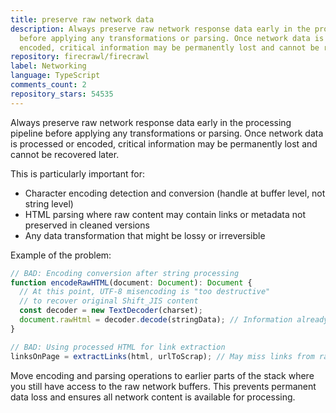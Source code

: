 ```yaml
---
title: preserve raw network data
description: Always preserve raw network response data early in the processing pipeline
  before applying any transformations or parsing. Once network data is processed or
  encoded, critical information may be permanently lost and cannot be recovered later.
repository: firecrawl/firecrawl
label: Networking
language: TypeScript
comments_count: 2
repository_stars: 54535
---
```


Always preserve raw network response data early in the processing pipeline before applying any transformations or parsing. Once network data is processed or encoded, critical information may be permanently lost and cannot be recovered later.

This is particularly important for:
- Character encoding detection and conversion (handle at buffer level, not string level)
- HTML parsing where raw content may contain links or metadata not preserved in cleaned versions
- Any data transformation that might be lossy or irreversible

Example of the problem:
```typescript
// BAD: Encoding conversion after string processing
function encodeRawHTML(document: Document): Document {
  // At this point, UTF-8 misencoding is "too destructive" 
  // to recover original Shift_JIS content
  const decoder = new TextDecoder(charset);
  document.rawHtml = decoder.decode(stringData); // Information already lost
}

// BAD: Using processed HTML for link extraction
linksOnPage = extractLinks(html, urlToScrap); // May miss links from raw content
```

Move encoding and parsing operations to earlier parts of the stack where you still have access to the raw network buffers. This prevents permanent data loss and ensures all network content is available for processing.